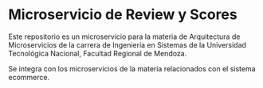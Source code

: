 # Microservicio de Review y Scores

Este repositorio es un microservicio para la materia de Arquitectura de Microservicios de la carrera de Ingeniería en Sistemas de la Universidad Tecnológica Nacional, Facultad Regional de Mendoza.

Se integra con los microservicios de la materia relacionados con el sistema ecommerce.
